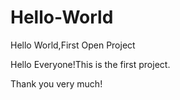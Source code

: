 # Hello-World
Hello World,First Open Project


Hello Everyone!This is the first project.

Thank you very much!
